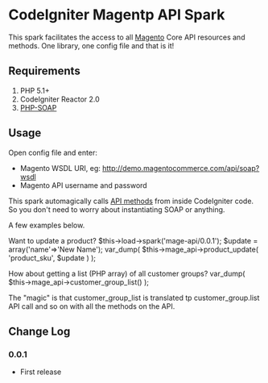 # CodeIgniter Magentp API Spark

This spark facilitates the access to all [Magento](http://www.magentocommerce.com/) Core API resources and methods.
One library, one config file and that is it!

## Requirements

1. PHP 5.1+
2. CodeIgniter Reactor 2.0
3. [PHP-SOAP](http://www.php.net/soap)

## Usage

Open config file and enter:
- Magento WSDL URI, eg: http://demo.magentocommerce.com/api/soap?wsdl
- Magento API username and password

This spark automagically calls [API methods](http://www.magentocommerce.com/support/magento_core_api) from inside CodeIgniter code.
So you don't need to worry about instantiating SOAP or anything.

A few examples below.

Want to update a product?
    $this->load->spark('mage-api/0.0.1');
    $update = array('name'=>'New Name');
    var_dump( $this->mage_api->product_update( 'product_sku', $update ) );

How about getting a list (PHP array) of all customer groups?
    var_dump( $this->mage_api->customer_group_list() );

The "magic" is that customer_group_list is translated tp customer_group.list API call and so on with all the methods on the API.

## Change Log

### 0.0.1

* First release